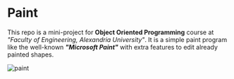 # Paint

This repo is a mini-project for **Object Oriented Programming** course at _"Faculty of Engineering, Alexandria University"_.
It is a simple paint program like the well-known **_"Microsoft Paint"_** with extra features to edit already painted shapes.

![paint](https://user-images.githubusercontent.com/42680230/56062504-e6b54000-5d6c-11e9-814a-2ac03648db98.PNG)
